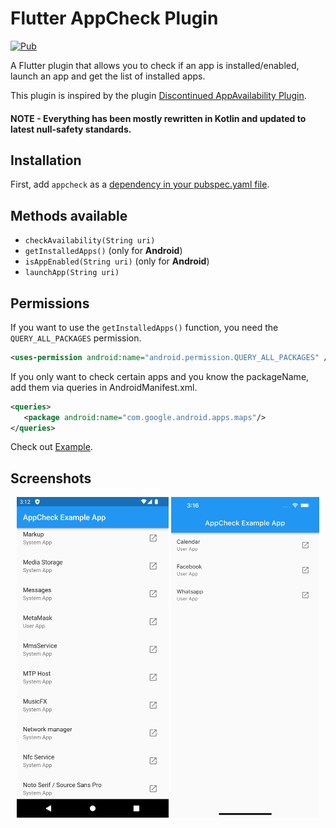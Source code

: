 # Flutter AppCheck Plugin

[![Pub](https://img.shields.io/pub/v/appcheck.svg)](https://pub.dartlang.org/packages/appcheck)

A Flutter plugin that allows you to check if an app is installed/enabled, launch an app and get the list of installed apps.

This plugin is inspired by the plugin [Discontinued AppAvailability Plugin](https://pub.dev/packages/flutter_appavailability).

#### NOTE - Everything has been mostly rewritten in Kotlin and updated to latest null-safety standards.

## Installation

First, add `appcheck` as a [dependency in your pubspec.yaml file](https://flutter.io/using-packages/).

## Methods available

- `checkAvailability(String uri)`
- `getInstalledApps()` (only for **Android**)
- `isAppEnabled(String uri)` (only for **Android**)
- `launchApp(String uri)`


## Permissions
 If you want to use the `getInstalledApps()` function, you need the `QUERY_ALL_PACKAGES` permission.

 ```xml
<uses-permission android:name="android.permission.QUERY_ALL_PACKAGES" />
 ```

 If you only want to check certain apps and you know the packageName, add them via queries in AndroidManifest.xml.

 ```xml
<queries>
    <package android:name="com.google.android.apps.maps"/>
</queries>
 ```



Check out [Example](https://github.com/Yash-Garg/appcheck/blob/develop/example/lib/main.dart).

## Screenshots

<p align="center">
  <img width="48.2%" src="https://raw.githubusercontent.com/Yash-Garg/AppCheck/develop/images/screen-android.png">
  <img width="47%" src="https://raw.githubusercontent.com/Yash-Garg/AppCheck/develop/images/screen-ios.png">
</p>
